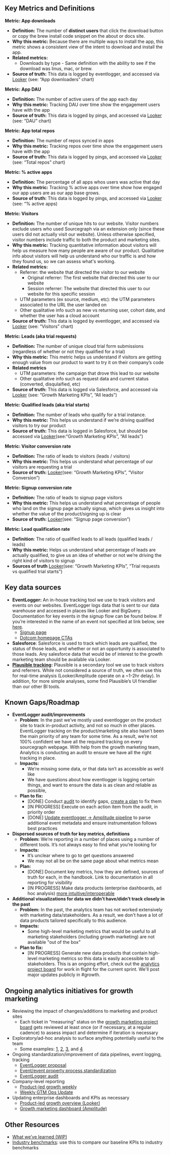 ## Key Metrics and Definitions

**Metric: App downloads**
- **Definition:** The number of **distinct users** that click the download button or copy the brew install code snippet on the about or docs site.
- **Why this metric:** Because there are multiple ways to install the app, this metric shows a consistent view of the intent to download and install the app.
- **Related metrics:**
  - Downloads by type - Same definition with the ability to see if the download was linus, mac, or brew.
- **Source of truth:** This data is logged by eventlogger, and accessed via [Looker]([https://sourcegraph.looker.com/dashboards/440]) (see: “App downloaders” chart)

**Metric: App DAU**
- **Definition:** The number of active users of the app each day
- **Why this metric:** Tracking DAU over time show the engagement users have with the app 
- **Source of truth:** This data is logged by pings, and accessed via [Looker]([https://sourcegraph.looker.com/dashboards/440]) (see: “DAU” chart)

**Metric: App total repos**
- **Definition:** The number of repos synced in apps
- **Why this metric:** Tracking repos over time show the engagement users have with the app 
- **Source of truth:** This data is logged by pings, and accessed via [Looker]([https://sourcegraph.looker.com/dashboards/440]) (see: “Total repos” chart)

**Metric: % active apps**
- **Definition:** The percentage of all apps whos users was active that day
- **Why this metric:** Tracking % active apps over time show how engaged our app users are as our app base grows.
- **Source of truth:** This data is logged by pings, and accessed via [Looker]([https://sourcegraph.looker.com/dashboards/440]) (see: “% active apps)


**Metric: Visitors**
- **Definition:** The number of unique hits to our website. Visitor numbers exclude users who used Sourcegraph via an extension only (since these users did not actually visit our website). Unless otherwise specified, visitor numbers include traffic to both the product and marketing sites.
- **Why this metric:** Tracking quantitative information about visitors will help us measure how many people are aware of our product. Qualitative info about visitors will help us understand who our traffic is and how they found us, so we can assess what's working.
- **Related metrics:**
  - Referrer: the website that directed the visitor to our website
    - Original referrer: The first website that directed this user to our website
    - Session referrer: The website that directed this user to our website for this specific session
  - UTM parameters (ex source, medium, etc): the UTM parameters associated to the URL the user landed on
  - Other qualitative info such as new vs returning user, cohort date, and whether the user has a cloud account
- **Source of truth:** This data is logged by eventlogger, and accessed via [Looker](https://sourcegraph.looker.com/dashboards/351) (see: “Visitors” chart)

**Metric: Leads (aka trial requests)**

- **Definition:** The number of unique cloud trial form submissions (regardless of whether or not they qualified for a trial)
- **Why this metric:** This metric helps us understand if visitors are getting enough value from our product to want to try it on their company’s code
- **Related metrics**
  - UTM parameters: the campaign that drove this lead to our website
  - Other qualitative info such as request data and current status (converted, disqulaified, etc)
- **Source of truth:** This data is logged via Salesforce, and accessed via [Looker](https://sourcegraph.looker.com/dashboards/351) (see: “Growth Marketing KPIs”, “All leads”)

**Metric: Qualified leads (aka trial starts)**

- **Definition:** The number of leads who qualify for a trial instance.
- **Why this metric:** This helps us understand if we’re driving qualified visitors to try our product
- **Source of truth:** This data is logged in Salesforce, but should be accessed via [Looker](https://sourcegraph.looker.com/dashboards/351)(see:“Growth Marketing KPIs”, “All leads”)

**Metric: Visitor conversion rate**

- **Definition:** The ratio of leads to visitors (leads / visitors)
- **Why this metric:** This helps us understand what percentage of our visitors are requesting a trial
- **Source of truth:** [Looker](https://sourcegraph.looker.com/dashboards/351)(see: “Growth Marketing KPIs”, “Visitor Conversion”)

**Metric: Signup conversion rate**

- **Definition:** The ratio of leads to signup page visitors
- **Why this metric:** This helps us understand what percentage of people who land on the signup page actually signup, which gives us insight into whether the value of the product/signing up is clear
- **Source of truth:** [Looker](https://sourcegraph.looker.com/dashboards/351)(see: “Signup page conversion”)

**Metric: Lead qualification rate**

- **Definition**: The ratio of qualified leads to all leads (qualified leads / leads)
- **Why this metric:** Helps us understand what percentage of leads are actually qualified, to give us an idea of whether or not we’re driving the right kind of visitors to signup
- **Sources of truth** [Looker](https://sourcegraph.looker.com/dashboards/351)(see: “Growth Marketing KPIs”, “Trial requests vs qualified trial starts”)

## Key data sources

- **EventLogger:** An in-house tracking tool we use to track visitors and events on our websites. EventLogger logs data that is sent to our data warehouse and accessed in places like Looker and BigQuery. Documentation for key events in the signup flow can be found below. If you’re interested in the name of an event not specified at link below, see [here](../../data-analytics/amplitude.md#how-do-i-find-what-we-call-an-event-in-the-sourcegraph-code).
  - [Signup page](https://www.figma.com/file/8GislYxQsTAULqzxuDslca/Sign-Up-Flow-MVP?node-id=1851%3A1653&t=tRG6pg4Xfsyq8b7O-1)
  - [Dotcom homepage CTAs](https://www.figma.com/file/qdUtoveMtn2wI8eaysE1De/UX%3A-Cleaning-up-noise-below-the-search-bar-on-dotcom?node-id=29%3A2418&t=gjdiCLjDg4pqPhVT-0)
- **Salesforce**: Salesforce is used to track which leads are qualified, the status of those leads, and whether or not an opportunity is associated to those leads. Any salesforce data that would be of interest to the growth marketing team should be available via Looker.
- **[Plausible tracking](https://plausible.io/sites):** Plausible is a secondary tool we use to track visitors and referrers. While not considered a source of truth, we often use this for real-time analysis (Looker/Amplitude operate on a ~1-2hr delay). In addition, for more simple analyses, some find Plausible’s UI friendlier than our other BI tools.

## Known Gaps/Roadmap

- **EventLogger audit/improvements**
  - **Problem**: In the past we’ve mostly used eventlogger on the product site to track in-product activity, and not so much in other places. EventLogger tracking on the product/marketing site also hasn’t been the main priority of any team for some time. As a result, we’re not 100% confident we have all the required tracking on every sourcegraph webpage. With help from the growth marketing team, Analytics is conducting an audit to ensure we have all the right tracking in place.
  - **Impacts:**
    - We’re missing some data, or that data isn’t as accessible as we’d like
    - We have questions about how eventlogger is logging certain things, and want to ensure the data is as clean and reliable as possible,
  - **Plan to fix:**
    - [DONE] Conduct [audit](https://docs.google.com/document/d/1SnNSFMMftJMUpQJdsh4Q9F2PpQd18urn9Egh3mRhN1c/edit#) to identify gaps, [create a plan](https://docs.google.com/document/d/1Jf3JiYXXlIHWoy-EUm3w1T3JvfYYx26UjYZaTjDHsuI/edit) to fix them
    - [IN PROGRESS] Execute on each action item from the audit, in priority order
    - [DONE] [Update eventlogger → Amplitude pipeline](https://github.com/sourcegraph/analytics/issues/713) to parse additional event metadata and ensure instrumentation follows best practices
- **Dispersed sources of truth for key metrics, definitions**
  - **Problem:** We’re reporting in a number of places using a number of different tools. It’s not always easy to find what you’re looking for
  - **Impacts:**
    - It’s unclear where to go to get questions answered
    - We may not all be on the same page about what metrics mean
  - **Plan:**
    - [DONE] Document key metrics, how they are defined, sources of truth for each, in the handbook. Link to documentation in all reporting for visibility
    - [IN PROGRESS] Make data products (enterprise dashboards, ad hoc analysis) [more intuitive/interoperable](https://github.com/sourcegraph/analytics/issues/706)
- **Additional visualizations for data we didn’t have/didn’t track closely in the past**
  - **Problem:** In the past, the analytics team has not worked extensively with marketing data/stakeholders. As a result, we don't have a lot of data products tailored specifically to this audience.
  - **Impacts:**
    - Some high-level marketing metrics that would be useful to all marketing stakeholders (including growth marketing) are not available "out of the box"
  - **Plan to fix:**
    - [IN PROGRESS] Generate new data products that contain high-level marketing metrics so this data is easily accessible to all stakeholders. This is an ongoing effort, check out the [analytics project board](https://github.com/orgs/sourcegraph/projects/246/views/3) for work in flight for the current sprint. We'll post major updates publicly in #growth.

## Ongoing analytics initiatives for growth marketing

- Reviewing the impact of changes/additions to marketing and product sites
  - Each ticket in “measuring” status on the [growth marketing project board](https://github.com/orgs/sourcegraph/projects/296) gets reviewed at least once (or if necessary, at a regular cadence) to assess impact and determine if iteration is necessary
- Exploratory/ad-hoc analysis to surface anything potentially useful to the team
  - Some examples: [1](https://sourcegraph.slack.com/archives/C046X8AG5NY/p1667419856394489), [2](https://docs.google.com/document/d/1h5GP7zWOxylFyC8vm7fUWTp53xlFUHb7JlIEl8OzE0s/edit#), [3](https://sourcegraph.slack.com/archives/C046X8AG5NY/p1666819574200669), and [4](https://sourcegraph.slack.com/archives/C046X8AG5NY/p1666729945183029)
- Ongoing standardization/improvement of data pipelines, event logging, tracking
  - [EventLogger proposal](https://docs.google.com/document/d/16Lj2NyBZA3vnkS9gCi4JIk5IruAWNbo-SByNkWDY0hg/edit#)
  - [Event/event property process standardization](https://docs.google.com/document/d/18sJO6AeRrbzsdMPBb-jKLo6MsDgdRaUlLKovEwKV76Y/edit)
  - [EventLogger audit](https://docs.google.com/document/d/1SnNSFMMftJMUpQJdsh4Q9F2PpQd18urn9Egh3mRhN1c/edit#)
- Company-level reporting
  - [Product-led growth weekly](https://docs.google.com/presentation/d/1GxS4hWKLulxXfQPo4lVZ-BS5_OYLM9onpc90JmQhUb8/edit#slide=id.p)
  - [Weekly GTM Ops Update](https://docs.google.com/presentation/d/1XijiSEk4e1uY-z0UqFKXNQpC558GU6vRNdLN0yPlTVU/edit#slide=id.g177bd7b20dc_0_19)
- Updating enterprise dashboards and KPIs as necessary
  - [Product-led growth overview (Looker)](https://sourcegraph.looker.com/dashboards/351)
  - [Growth marketing dashboard (Amplitude)](https://analytics.amplitude.com/sourcegraph/dashboard/jsg5f3q)

## Other Resources

- [What we’ve learned (WIP)](https://docs.google.com/document/d/1lgx7h0a2vgfv-AXlVbD6UfqEFe2OWNvgRuUQhTplz0A/edit)
- [Industry benchmarks](https://docs.google.com/document/d/1JGnuynNiP9TkmgSuwkeuytKqcL7vPDBTGYB3MXiOPnA/edit): use this to compare our baseline KPIs to industry benchmarks
